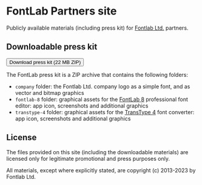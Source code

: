 # FontLab Partners site

Publicly available materials (including press kit) for [Fontlab Ltd.](https://www.fontlab.com/) partners.

## Downloadable press kit

<div uk-grid="masonry: false;" class="uk-grid-column-small uk-grid-row-medium uk-margin-medium-top uk-child-width-1-1@s">
    <a href="https://github.com/fontlab/fontlab-partners/raw/main/download/fontlab-marketing-materials.zip" class="uk-card uk-padding-small uk-margin-remove-top">
            <button class="uk-button uk-button-danger uk-button-small">Download press kit (22 MB ZIP)</button>
    </a>
</div>

The FontLab press kit is a ZIP archive that contains the following folders:

- `company` folder: the Fontlab Ltd. company logo as a simple font, and as vector and bitmap graphics
- `fontlab-8` folder: graphical assets for the [FontLab 8](https://www.fontlab.com/font-editor/fontlab/) professional font editor: app icon, screenshots and additional graphics
- `transtype-4` folder: graphical assets for the [TransType 4](https://www.fontlab.com/font-converter/transtype/) font converter: app icon, screenshots and additional graphics 

## License

The files provided on this site (including the downloadable materials) are licensed only for legitimate promotional and press purposes only. 

All materials, except where explicitly stated, are copyright (c) 2013-2023 by Fontlab Ltd. 

